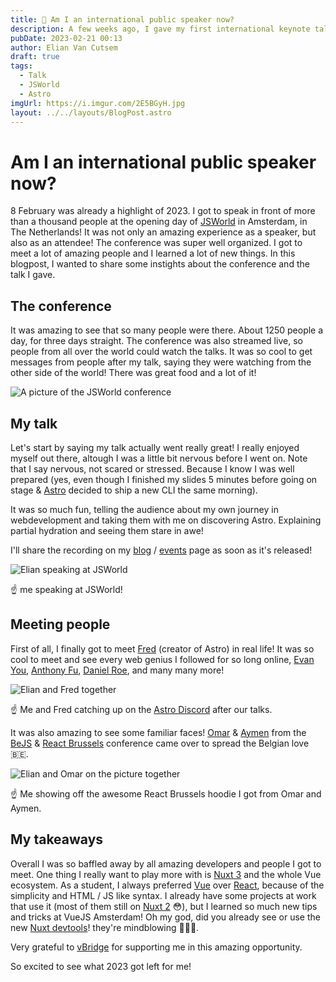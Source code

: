 ```yaml
---
title: 🎤 Am I an international public speaker now?
description: A few weeks ago, I gave my first international keynote talk at JSWorld in Amsterdam. In this blogpost, I wanted to share some insights about the conference and my talk.
pubDate: 2023-02-21 00:13
author: Elian Van Cutsem
draft: true
tags: 
  - Talk
  - JSWorld
  - Astro
imgUrl: https://i.imgur.com/2E5BGyH.jpg
layout: ../../layouts/BlogPost.astro
---
```


# Am I an international public speaker now?

8 February was already a highlight of 2023. I got to speak in front of more than a thousand people at the opening day of [JSWorld](<https://www.jsworldconference.com>) in Amsterdam, in The Netherlands! It was not only an amazing experience as a speaker, but also as an attendee! The conference was super well organized. I got to meet a lot of amazing people and I learned a lot of new things. In this blogpost, I wanted to share some instights about the conference and the talk I gave.

## The conference

It was amazing to see that so many people were there. About 1250 people a day, for three days straight. The conference was also streamed live, so people from all over the world could watch the talks. It was so cool to get messages from people after my talk, saying they were watching from the other side of the world! There was great food and a lot of it!

![A picture of the JSWorld conference](<https://i.imgur.com/PS3jjX3.jpg>)

## My talk

Let's start by saying my talk actually went really great! I really enjoyed myself out there, altough I was a little bit nervous before I went on. Note that I say nervous, not scared or stressed. Because I know I was well prepared (yes, even though I finished my slides 5 minutes before going on stage & [Astro](<https://astro.build>) decided to ship a new CLI the same morning).

It was so much fun, telling the audience about my own journey in webdevelopment and taking them with me on discovering Astro. Explaining partial hydration and seeing them stare in awe!

I'll share the recording on my [blog](<https://www.elian.codes/blog/>) / [events](<https://www.elian.codes/events/>) page as soon as it's released!

![Elian speaking at JSWorld](<https://i.imgur.com/2E5BGyH.jpg>)

☝️ me speaking at JSWorld!

## Meeting people

First of all, I finally got to meet [Fred](<https://twitter.com/FredKSchott>) (creator of Astro) in real life! It was so cool to meet and see every web genius I followed for so long online, [Evan You](<https://twitter.com/youyuxi>), [Anthony Fu](<https://twitter.com/antfu7>), [Daniel Roe](<https://twitter.com/danielcroe>), and many many more!

![Elian and Fred together](<https://i.imgur.com/VFSZywS.jpg>)

☝️ Me and Fred catching up on the [Astro Discord](<https://astro.build/chat/>) after our talks.

It was also amazing to see some familiar faces! [Omar](<https://twitter.com/o_jilla>) & [Aymen](<https://twitter.com/Aymen_Ben_Amor>) from the [BeJS](<https://www.bejs.io/>) & [React Brussels](<https://www.react.brussels/>) conference came over to spread the Belgian love 🇧🇪.

![Elian and Omar on the picture together](<https://i.imgur.com/y8b5HMf.jpg>)

☝️ Me showing off the awesome React Brussels hoodie I got from Omar and Aymen.

## My takeaways

Overall I was so baffled away by all amazing developers and people I got to meet. One thing I really want to play more with is [Nuxt 3](<https://nuxt.com>) and the whole Vue ecosystem. As a student, I always preferred [Vue](<https://vuejs.org>) over [React](<https://reactjs.org/>), because of the simplicity and HTML / JS like syntax. I already have some projects at work that use it (most of them still on [Nuxt 2](<https://nuxt.org>) 😳), but I learned so much new tips and tricks at VueJS Amsterdam! Oh my god, did you already see or use the new [Nuxt devtools](<https://github.com/nuxt/devtools>)! they're mindblowing 🤯🤯🤯.

Very grateful to [vBridge](<https://www.vbridge.eu/>) for supporting me in this amazing opportunity.

So excited to see what 2023 got left for me!
